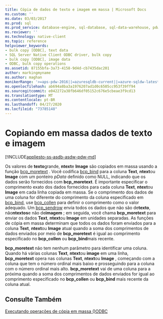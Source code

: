 ```yaml
---
title: Cópia de dados de texto e imagem em massa | Microsoft Docs
ms.custom: ''
ms.date: 03/03/2017
ms.prod: sql
ms.prod_service: database-engine, sql-database, sql-data-warehouse, pdw
ms.reviewer: ''
ms.technology: native-client
ms.topic: reference
helpviewer_keywords:
- bulk copy [ODBC], text data
- SQL Server Native Client ODBC driver, bulk copy
- bulk copy [ODBC], image data
- ODBC, bulk copy operations
ms.assetid: 87155bfa-3a73-4158-9d4d-cb7435dac201
author: markingmyname
ms.author: maghan
monikerRange: '>=aps-pdw-2016||=azuresqldb-current||=azure-sqldw-latest||>=sql-server-2016||=sqlallproducts-allversions||>=sql-server-linux-2017||=azuresqldb-mi-current'
ms.openlocfilehash: ab694a8ba3a1976207ad1d0c6505cc953f39ff94
ms.sourcegitcommit: e042272a38fb646df05152c676e5cbeae3f9cd13
ms.translationtype: MT
ms.contentlocale: pt-BR
ms.lasthandoff: 04/27/2020
ms.locfileid: "73785148"
---
```

# <a name="bulk-copying-text-and-image-data"></a>Copiando em massa dados de texto e imagem
[!INCLUDE[appliesto-ss-asdb-asdw-pdw-md](../../includes/appliesto-ss-asdb-asdw-pdw-md.md)]

  Os valores de **texto**grande, **ntext**e **Image** são copiados em massa usando a função [bcp_moretext](../../relational-databases/native-client-odbc-extensions-bulk-copy-functions/bcp-moretext.md) . Você codifica [bcp_bind](../../relational-databases/native-client-odbc-extensions-bulk-copy-functions/bcp-bind.md) para a coluna **Text**, **ntext**ou **Image** com um ponteiro *pData* definido como NULL, indicando que os dados serão fornecidos com **bcp_moretext**. É importante especificar o comprimento exato dos dados fornecidos para cada coluna **Text**, **ntext**ou **Image** em cada linha copiada em massa. Se o comprimento dos dados de uma coluna for diferente do comprimento da coluna especificado em [bcp_bind](../../relational-databases/native-client-odbc-extensions-bulk-copy-functions/bcp-bind.md), use [bcp_collen](../../relational-databases/native-client-odbc-extensions-bulk-copy-functions/bcp-collen.md) para definir o comprimento como o valor adequado. Um [bcp_sendrow](../../relational-databases/native-client-odbc-extensions-bulk-copy-functions/bcp-sendrow.md) envia todos os dados que não são de**texto**, não**ntextos**e não de**imagem** ; em seguida, você chama **bcp_moretext** para enviar os dados **Text**, **ntext**ou **Image** em unidades separadas. As funções de cópia em massa determinam que todos os dados foram enviados para a coluna **Text**, **ntext**ou **Image** atual quando a soma dos comprimentos de dados enviados por meio de **bcp_moretext** é igual ao comprimento especificado no **bcp_collen** ou **bcp_bind**mais recente.  
  
 **bcp_moretext** não tem nenhum parâmetro para identificar uma coluna. Quando há várias colunas **Text**, **ntext**ou **image** em uma linha, **bcp_moretext** opera nas colunas **Text**, **ntext**ou **Image** , começando com a coluna que tem o número ordinal mais baixo e prosseguindo para a coluna com o número ordinal mais alto. **bcp_moretext** vai de uma coluna para a próxima quando a soma dos comprimentos de dados enviados for igual ao comprimento especificado no **bcp_collen** ou **bcp_bind** mais recente da coluna atual.  
  
## <a name="see-also"></a>Consulte Também  
 [Executando operações de cópia em massa &#40;&#41;ODBC](../../relational-databases/native-client-odbc-bulk-copy-operations/performing-bulk-copy-operations-odbc.md)  
  
  
